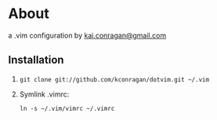 # About

a .vim configuration by kai.conragan@gmail.com

## Installation

  1. `git clone git://github.com/kconragan/dotvim.git ~/.vim`

  2. Symlink .vimrc:

     `ln -s ~/.vim/vimrc ~/.vimrc`
